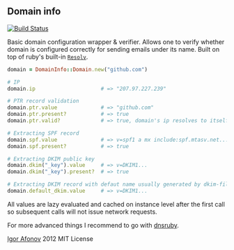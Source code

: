 ## Domain info

[![Build Status](https://secure.travis-ci.org/iafonov/domain_info.png)](http://travis-ci.org/iafonov/domain_info)

Basic domain configuration wrapper & verifier. Allows one to verify whether domain is configured correctly for sending emails under its name. Built on top of ruby's built-in [`Resolv`](http://ruby-doc.org/stdlib-1.9.2/libdoc/resolv/rdoc/Resolv.html).

```ruby
domain = DomainInfo::Domain.new("github.com")

# IP
domain.ip                     # => "207.97.227.239"

# PTR record validation
domain.ptr.value              # => "github.com"
domain.ptr.present?           # => true
domain.ptr.valid?             # => true, domain's ip resolves to itself

# Extracting SPF record
domain.spf.value              # => v=spf1 a mx include:spf.mtasv.net...
domain.spf.present?           # => true

# Extracting DKIM public key
domain.dkim("_key").value     # => v=DKIM1...
domain.dkim("_key").present?  # => true

# Extracting DKIM record with defaut name usually generated by dkim-filter
domain.default_dkim.value     # => v=DKIM1...
```

All values are lazy evaluated and cached on instance level after the first call so subsequent calls will not issue network requests. 

For more advanced things I recommend to go with [dnsruby](http://rubyforge.org/projects/dnsruby).

[Igor Afonov](http://iafonov.github.com) 2012 MIT License
